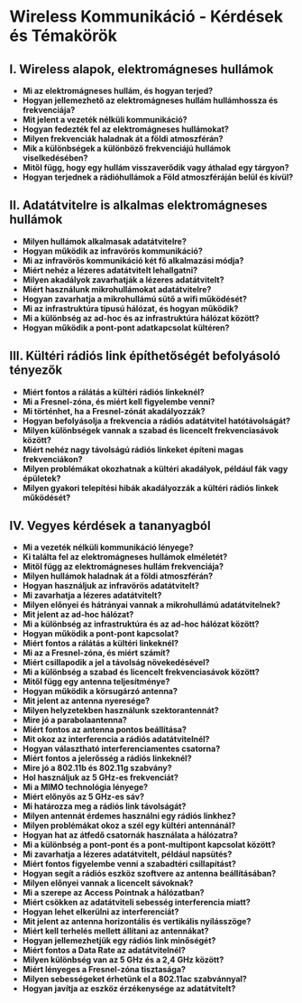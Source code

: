# Wireless Kommunikáció - Kérdések és Témakörök

## I. Wireless alapok, elektromágneses hullámok
- **Mi az elektromágneses hullám, és hogyan terjed?**
- **Hogyan jellemezhető az elektromágneses hullám hullámhossza és frekvenciája?**
- **Mit jelent a vezeték nélküli kommunikáció?**
- **Hogyan fedezték fel az elektromágneses hullámokat?**
- **Milyen frekvenciák haladnak át a földi atmoszférán?**
- **Mik a különbségek a különböző frekvenciájú hullámok viselkedésében?**
- **Mitől függ, hogy egy hullám visszaverődik vagy áthalad egy tárgyon?**
- **Hogyan terjednek a rádióhullámok a Föld atmoszféráján belül és kívül?**

## II. Adatátvitelre is alkalmas elektromágneses hullámok
- **Milyen hullámok alkalmasak adatátvitelre?**
- **Hogyan működik az infravörös kommunikáció?**
- **Mi az infravörös kommunikáció két fő alkalmazási módja?**
- **Miért nehéz a lézeres adatátvitelt lehallgatni?**
- **Milyen akadályok zavarhatják a lézeres adatátvitelt?**
- **Miért használunk mikrohullámokat adatátvitelre?**
- **Hogyan zavarhatja a mikrohullámú sütő a wifi működését?**
- **Mi az infrastruktúra típusú hálózat, és hogyan működik?**
- **Mi a különbség az ad-hoc és az infrastruktúra hálózat között?**
- **Hogyan működik a pont-pont adatkapcsolat kültéren?**

## III. Kültéri rádiós link építhetőségét befolyásoló tényezők
- **Miért fontos a rálátás a kültéri rádiós linkeknél?**
- **Mi a Fresnel-zóna, és miért kell figyelembe venni?**
- **Mi történhet, ha a Fresnel-zónát akadályozzák?**
- **Hogyan befolyásolja a frekvencia a rádiós adatátvitel hatótávolságát?**
- **Milyen különbségek vannak a szabad és licencelt frekvenciasávok között?**
- **Miért nehéz nagy távolságú rádiós linkeket építeni magas frekvenciákon?**
- **Milyen problémákat okozhatnak a kültéri akadályok, például fák vagy épületek?**
- **Milyen gyakori telepítési hibák akadályozzák a kültéri rádiós linkek működését?**

## IV. Vegyes kérdések a tananyagból
- **Mi a vezeték nélküli kommunikáció lényege?**
- **Ki találta fel az elektromágneses hullámok elméletét?**
- **Mitől függ az elektromágneses hullám frekvenciája?**
- **Milyen hullámok haladnak át a földi atmoszférán?**
- **Hogyan használjuk az infravörös adatátvitelt?**
- **Mi zavarhatja a lézeres adatátvitelt?**
- **Milyen előnyei és hátrányai vannak a mikrohullámú adatátvitelnek?**
- **Mit jelent az ad-hoc hálózat?**
- **Mi a különbség az infrastruktúra és az ad-hoc hálózat között?**
- **Hogyan működik a pont-pont kapcsolat?**
- **Miért fontos a rálátás a kültéri linkeknél?**
- **Mi az a Fresnel-zóna, és miért számít?**
- **Miért csillapodik a jel a távolság növekedésével?**
- **Mi a különbség a szabad és licencelt frekvenciasávok között?**
- **Mitől függ egy antenna teljesítménye?**
- **Hogyan működik a körsugárzó antenna?**
- **Mit jelent az antenna nyeresége?**
- **Milyen helyzetekben használunk szektorantennát?**
- **Mire jó a parabolaantenna?**
- **Miért fontos az antenna pontos beállítása?**
- **Mit okoz az interferencia a rádiós adatátvitelnél?**
- **Hogyan választható interferenciamentes csatorna?**
- **Miért fontos a jelerősség a rádiós linkeknél?**
- **Mire jó a 802.11b és 802.11g szabvány?**
- **Hol használjuk az 5 GHz-es frekvenciát?**
- **Mi a MIMO technológia lényege?**
- **Miért előnyös az 5 GHz-es sáv?**
- **Mi határozza meg a rádiós link távolságát?**
- **Milyen antennát érdemes használni egy rádiós linkhez?**
- **Milyen problémákat okoz a szél egy kültéri antennánál?**
- **Hogyan hat az átfedő csatornák használata a hálózatra?**
- **Mi a különbség a pont-pont és a pont-multipont kapcsolat között?**
- **Mi zavarhatja a lézeres adatátvitelt, például napsütés?**
- **Miért fontos figyelembe venni a szabadtéri csillapítást?**
- **Hogyan segít a rádiós eszköz szoftvere az antenna beállításában?**
- **Milyen előnyei vannak a licencelt sávoknak?**
- **Mi a szerepe az Access Pointnak a hálózatban?**
- **Miért csökken az adatátviteli sebesség interferencia miatt?**
- **Hogyan lehet elkerülni az interferenciát?**
- **Mit jelent az antenna horizontális és vertikális nyílásszöge?**
- **Miért kell terhelés mellett állítani az antennákat?**
- **Hogyan jellemezhetjük egy rádiós link minőségét?**
- **Miért fontos a Data Rate az adatátvitelnél?**
- **Milyen különbség van az 5 GHz és a 2,4 GHz között?**
- **Miért lényeges a Fresnel-zóna tisztasága?**
- **Milyen sebességeket érhetünk el a 802.11ac szabvánnyal?**
- **Hogyan javítja az eszköz érzékenysége az adatátvitelt?**
